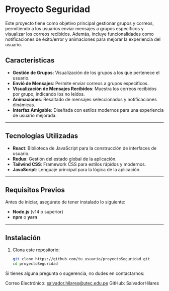 # Proyecto Seguridad

Este proyecto tiene como objetivo principal gestionar grupos y correos, permitiendo a los usuarios enviar mensajes a grupos específicos y visualizar los correos recibidos. Además, incluye funcionalidades como notificaciones de éxito/error y animaciones para mejorar la experiencia del usuario.

## Características

- **Gestión de Grupos**: Visualización de los grupos a los que pertenece el usuario.
- **Envió de Mensajes**: Permite enviar correos a grupos específicos.
- **Visualización de Mensajes Recibidos**: Muestra los correos recibidos por grupo, indicando los no leídos.
- **Animaciones**: Resaltado de mensajes seleccionados y notificaciones dinámicas.
- **Interfaz Amigable**: Diseñada con estilos modernos para una experiencia de usuario mejorada.

---

## Tecnologías Utilizadas

- **React**: Biblioteca de JavaScript para la construcción de interfaces de usuario.
- **Redux**: Gestión del estado global de la aplicación.
- **Tailwind CSS**: Framework CSS para estilos rápidos y modernos.
- **JavaScript**: Lenguaje principal para la lógica de la aplicación.

---

## Requisitos Previos

Antes de iniciar, asegúrate de tener instalado lo siguiente:

- **Node.js** (v14 o superior)
- **npm** o **yarn**

---

## Instalación

1. Clona este repositorio:

   ```bash
   git clone https://github.com/tu_usuario/proyectoSeguridad.git
   cd proyectoSeguridad

Si tienes alguna pregunta o sugerencia, no dudes en contactarnos:

Correo Electrónico: salvador.hilares@utec.edu.pe
GitHub: SalvadorHilares
